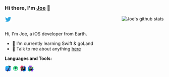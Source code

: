### Hi there, I'm [Joe](https://blog.fdson.com) 👋


<a href="https://github.com/SionFu/"><img align="right" src="https://github-readme-stats.vercel.app/api?username=SionFu&show_icons=true&theme=Default" alt="Joe's github stats" /></a>

<a href="https://twitter.com/Fu_sion">
  <img align="left" alt="Fu_sion | Twitter" width="21px" src="https://github.com/SionFu/SionFu/blob/master/assets/twitter.svg" />
</a>


<br />
<br />

Hi, I'm Joe, a iOS developer from Earth.

- 🌱 I’m currently learning Swift & goLand
- 💬 Talk to me about anything [here](https://github.com/sionfu/sionfu/issues)

**Languages and Tools:**  

<code><img height="20" src="https://github.com/SionFu/SionFu/blob/master/assets/xcode-12.png"></code>
<code><img height="20" src="https://github.com/SionFu/SionFu/blob/master/assets/studio.png"></code>
<code><img height="20" src="https://github.com/SionFu/SionFu/blob/master/assets/idea.png"></code>
<code><img height="20" src="https://github.com/SionFu/SionFu/blob/master/assets/goland.png"></code>





